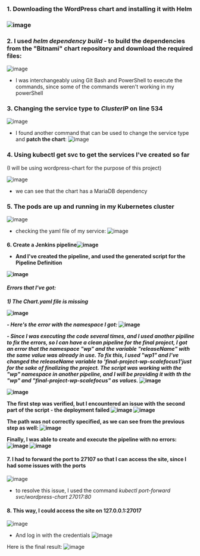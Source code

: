 <h3>1. Downloading the WordPress chart and installing it with Helm<h3>

![image](https://github.com/andrijanasharkoska/Final-Project-Assessment-for-Scalefocus-Academy/assets/125911121/2cea28dd-6431-4f61-a279-b2b1897b870e)

<h3>2. I used <i>helm dependency build</i> - to build the dependencies from the "Bitnami" chart repository and download the required files:</h3>
 
![image](https://github.com/andrijanasharkoska/Final-Project-Assessment-for-Scalefocus-Academy/assets/125911121/edd9ceae-418d-4220-97ea-c40822ace51c)
- I was interchangeably using Git Bash and PowerShell to execute the commands, since some of the commands weren't working in my powerShell

 <h3>3. Changing the service type to <i>ClusterIP</i> on line 534</h3>

![image](https://github.com/andrijanasharkoska/Final-Project-Assessment-for-Scalefocus-Academy/assets/125911121/3f66239e-7c5f-470a-9262-829b1cdd4e29)

* I found another command that can be used to change the service type and <strong>patch the chart</strong>:
![image](https://github.com/andrijanasharkoska/Final-Project-Assessment-for-Scalefocus-Academy/assets/125911121/5fe8752d-746b-4026-a63d-1af34086bc38)


<h3>4. Using kubectl get svc to get the services I've created so far</h3> (I will be using wordpress-chart for the purpose of this project)

![image](https://github.com/andrijanasharkoska/Final-Project-Assessment-for-Scalefocus-Academy/assets/125911121/49801b5e-d420-47d7-8927-9b2d0f9aa5a1)
- we can see that the chart has a MariaDB dependency

 <h3>5. The pods are up and running in my Kubernetes cluster</h3>

![image](https://github.com/andrijanasharkoska/Final-Project-Assessment-for-Scalefocus-Academy/assets/125911121/f6e6695b-e618-4f7d-bc7e-71f9be5ceb76)

- checking the yaml file of my service:
![image](https://github.com/andrijanasharkoska/Final-Project-Assessment-for-Scalefocus-Academy/assets/125911121/1c49c727-546e-4271-97f0-ea740091f398)

<h4>6. Create a Jenkins pipeline</h4?
 - I used the help of ChatGPT to generate the script for the namespace condition and installation of the WordPress Helm chart. 
 - I have uploaded the contents of the script in the Jenkins file in my repo.

![image](https://github.com/andrijanasharkoska/Final-Project-Assessment-for-Scalefocus-Academy/assets/125911121/e0e45dfd-351a-453b-aaa9-f284a96bd5f7)


- And I've created the pipeline, and used the generated script for the Pipeline Definition

![image](https://github.com/andrijanasharkoska/Final-Project-Assessment-for-Scalefocus-Academy/assets/125911121/5104d208-88a9-4977-b295-708a1244b1b4)

<h4><i>Errors that I've got:</i><h4>
 
 <i>1) The Chart.yaml file is missing</i>
 
 ![image](https://github.com/andrijanasharkoska/Final-Project-Assessment-for-Scalefocus-Academy/assets/125911121/e91155bf-1e03-4bde-aadf-6293f883d21c)


 
 <i> - Here's the error with the namespace I got: </i>
![image](https://github.com/andrijanasharkoska/Final-Project-Assessment-for-Scalefocus-Academy/assets/125911121/1de590de-86d7-471b-9dad-79a34308465d)

  <i>- Since I was executing the code several times, and I used another pipiline to fix the errors, so I can have a clean pipeline for the final project,
   I got an error that the namespace <strong>"wp"</strong> and the variable <strong>"releaseName"</strong> with the same value was already in use. 
   To fix this, I used "wp1" and I've changed the releaseName variable to 'final-project-wp-scalefocus1'just for the sake of finalizing the project. 
   The script was working with the "wp" namespace in another pipeline, and I will be providing it with th the <strong>"wp"</strong> and <strong>"final-project-wp-scalefocus"</strong> as values.</i>
![image](https://github.com/andrijanasharkoska/Final-Project-Assessment-for-Scalefocus-Academy/assets/125911121/6b8361a1-969a-4b04-a8f9-cd99ea87c9cd)

![image](https://github.com/andrijanasharkoska/Final-Project-Assessment-for-Scalefocus-Academy/assets/125911121/cec22692-5e89-4364-8af6-f16dae18c60d)


The first step was verified, but I encountered an issue with the second part of the script - the deployment failed
![image](https://github.com/andrijanasharkoska/Final-Project-Assessment-for-Scalefocus-Academy/assets/125911121/fcea40dd-e81f-4291-8f96-a4734b76158f)
![image](https://github.com/andrijanasharkoska/Final-Project-Assessment-for-Scalefocus-Academy/assets/125911121/bde857c9-b759-47e6-80ac-871e53582ed2)

The path was not correctly specified, as we can see from the previous step as well:
![image](https://github.com/andrijanasharkoska/Final-Project-Assessment-for-Scalefocus-Academy/assets/125911121/5dd31f2e-20a7-4e50-a579-b32927dc0d86)

 
 
Finally, I was able to create and execute the pipeline with no errors:
![image](https://github.com/andrijanasharkoska/Final-Project-Assessment-for-Scalefocus-Academy/assets/125911121/250a3aec-4cbf-434a-8861-65a774da36d1)
![image](https://github.com/andrijanasharkoska/Final-Project-Assessment-for-Scalefocus-Academy/assets/125911121/77668277-0206-4934-8982-88de9fee42e9)


<h4>7. I had to forward the port to 27107 so that I can access the site, since I had some issues with the ports</h4>

 
 ![image](https://github.com/andrijanasharkoska/Final-Project-Assessment-for-Scalefocus-Academy/assets/125911121/207f6978-b126-46bd-9881-48e173ad4aff)
 
 - to resolve this issue, I used the command <em>kubectl port-forward svc/wordpress-chart 27017:80</em>

 
 <h4>8. This way, I could access the site on 127.0.0.1:27017</h4>


![image](https://github.com/andrijanasharkoska/Final-Project-Assessment-for-Scalefocus-Academy/assets/125911121/e1b6db17-b9e7-412c-9ccc-a15b21a89d80)
- And log in with the credentials
![image](https://github.com/andrijanasharkoska/Final-Project-Assessment-for-Scalefocus-Academy/assets/125911121/7e74e44b-0079-4b87-9103-9a1b01455910)

Here is the final result:
![image](https://github.com/andrijanasharkoska/Final-Project-Assessment-for-Scalefocus-Academy/assets/125911121/b86a1c54-83a3-423e-924a-9f7ab0744869)


